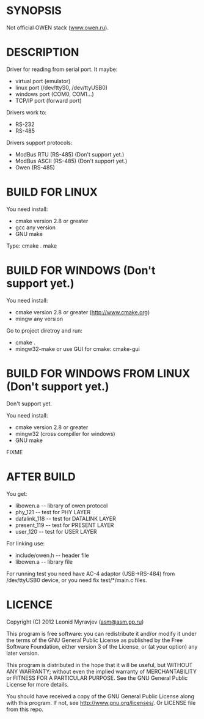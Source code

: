 SYNOPSIS
========

Not official OWEN stack (www.owen.ru).

DESCRIPTION
===========

Driver for reading from serial port.
It maybe:
* virtual port (emulator)
* linux port (/dev/ttyS0, /dev/ttyUSB0)
* windows port (COM0, COM1...)
* TCP/IP port (forward port)

Drivers work to:
* RS-232
* RS-485

Drivers support protocols:
* ModBus RTU (RS-485)   (Don't support yet.)
* ModBus ASCII (RS-485) (Don't support yet.)
* Owen (RS-485)


BUILD FOR LINUX
==========

You need install:
* cmake version 2.8 or greater
* gcc any version
* GNU make

Type:
 cmake .
 make


BUILD FOR WINDOWS (Don't support yet.)
==========

You need install:
* cmake version 2.8 or greater (http://www.cmake.org)
* mingw any version

Go to project diretroy and run:
* cmake .
* mingw32-make
or use GUI for cmake: cmake-gui

BUILD FOR WINDOWS FROM LINUX (Don't support yet.)
==========

Don't support yet.

You need install:
* cmake version 2.8 or greater
* mingw32 (cross compiller for windows)
* GNU make

FIXME

AFTER BUILD
==========

You get:
* libowen.a    -- library of owen protocol
* phy_121      -- test for PHY LAYER
* datalink_118 -- test for DATALINK LAYER
* present_119  -- test for PRESENT LAYER
* user_120     -- test for USER LAYER

For linking use:
* include/owen.h  -- header file
* libowen.a       -- library file

For running test you need have AC-4 adaptor (USB->RS-484) from /dev/ttyUSB0
device, or you need fix test/*/main.c files.

LICENCE
=========

Copyright (C) 2012 Leonid Myravjev (asm@asm.pp.ru)
 
This program is free software: you can redistribute it and/or modify
it under the terms of the GNU General Public License as published by
the Free Software Foundation, either version 3 of the License, or
(at your option) any later version.
 
This program is distributed in the hope that it will be useful,
but WITHOUT ANY WARRANTY; without even the implied warranty of
MERCHANTABILITY or FITNESS FOR A PARTICULAR PURPOSE.  See the
GNU General Public License for more details.

You should have received a copy of the GNU General Public License
along with this program.  If not, see <http://www.gnu.org/licenses/>.
Or LICENSE file from this repo.
